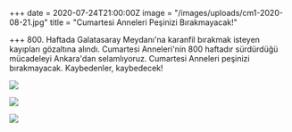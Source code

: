+++
date = 2020-07-24T21:00:00Z
image = "/images/uploads/cm1-2020-08-21.jpg"
title = "Cumartesi Anneleri Peşinizi Bırakmayacak!"

+++
800\. Haftada Galatasaray Meydanı'na karanfil bırakmak isteyen kayıpları gözaltına alındı. Cumartesi Anneleri'nin 800 haftadır sürdürdüğü mücadeleyi Ankara'dan selamlıyoruz. Cumartesi Anneleri peşinizi bırakmayacak. Kaybedenler, kaybedecek!

![](/images/uploads/cm2-2020-08-21.jpg)

![](/images/uploads/cm3-2020-08-21.jpg)

![](/images/uploads/cm4-2020-08-21.jpg)